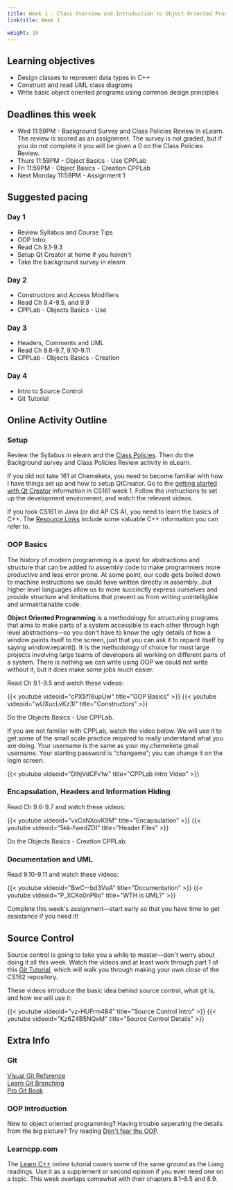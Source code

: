 ```yaml
---
title: Week 1 - Class Overview and Introduction to Object Oriented Programming (OOP)
linktitle: Week 1

weight: 10
---
```


## Learning objectives

-   Design classes to represent data types in C++
-   Construct and read UML class diagrams
-   Write basic object oriented programs using common design principles

## Deadlines this week

-   Wed 11:59PM - Background Survey and Class Policies Review in eLearn.
    The review is scored as an assignment. The survey is not graded, but
    if you do not complete it you will be given a 0 on the Class
    Policies Review.
-   Thurs 11:59PM - Object Basics - Use CPPLab
-   Fri 11:59PM - Object Basics - Creation CPPLab
-   Next Monday 11:59PM - Assignment 1

## Suggested pacing

### Day 1

-   Review Syllabus and Course Tips
-   OOP Intro
-   Read Ch 9.1-9.3
-   Setup Qt Creator at home if you haven't
-   Take the background survey in elearn

### Day 2

-   Constructors and Access Modifiers
-   Read Ch 9.4-9.5, and 9.9
-   CPPLab - Objects Basics - Use

### Day 3

-   Headers, Comments and UML
-   Read Ch 9.6-9.7, 9.10-9.11
-   CPPLab - Objects Basics - Creation

### Day 4

-   Intro to Source Control
-   Git Tutorial

## Online Activity Outline

### Setup

Review the Syllabus in elearn and the [Class Policies](../policies).
Then do the Background survey and Class Policies Review activity in
eLearn.

If you did not take 161 at Chemeketa, you need
to become familiar with how I have things set up
and how to setup QtCreator.  Go to the [getting started with Qt Creator](https://computerscience.chemeketa.edu/courses/cs161/202030/week01/#getting-started-with-qt-creator)
information in CS161 week 1.  Follow the instructions to set up the
development environment, and watch the relevant videos.

If you took CS161 in Java (or did AP CS A), you need to learn the
basics of C++. The [Resource Links](../links) include some valuable C++
information you can refer to.

### OOP Basics

The history of modern programming is a quest for abstractions and
structure that can be added to assembly code to make programmers more
productive and less error prone. At some point, our code gets boiled down
to machine instructions we could have written directly in assembly…but
higher level languages allow us to more succinctly express ourselves
and provide structure and limitations that prevent us from writing
unintelligible and unmaintainable code.

**Object Oriented Programming** is a methodology for structuring programs
that aims to make parts of a system accessible to each other through high
level abstractions—so you don't have to know the ugly details of how a
window paints itself to the screen, just that you can ask it to repaint
itself by saying window.repaint(). It is the methodology of choice for
most large projects involving large teams of developers all working on
different parts of a system.  There is nothing we can write using OOP
we could not write without it, but it does make some jobs much easier.

Read Ch 9.1-9.5 and watch these videos:

{{< youtube videoid="cPX5f16upUw" title="OOP Basics" >}}
{{< youtube videoid="wUXucLvKz3I" title="Constructors" >}}

Do the Objects Basics - Use CPPLab.

If you are not familiar with CPPLab, watch the video below. We will use
it to get some of the small scale practice required to really understand
what you are doing. Your username is the same as your my.chemeketa gmail
username. Your starting password is “changeme”; you can change it on
the login screen.

{{< youtube videoid="DlhjVdCFv1w" title="CPPLab Intro Video" >}}

### Encapsulation, Headers and Information Hiding

Read Ch 9.6-9.7 and watch these videos:

{{< youtube videoid="vxCsNXovK9M" title="Encapsulation" >}}
{{< youtube videoid="5kk-fwedZDI" title="Header Files" >}}

Do the Objects Basics - Creation CPPLab.

### Documentation and UML

Read 9.10-9.11 and watch these videos:

{{< youtube videoid="BwC--bd3VuA" title="Documentation" >}}
{{< youtube videoid="P_XCKo0nP6o" title="WTH is UML?" >}}

Complete this week's assignment—start early so that you have time to
get assistance if you need it!

## Source Control

Source control is going to take you a while to master—don't worry
about doing it all this week. Watch the videos and at least work through
part 1 of this [Git Tutorial](https://docs.google.com/document/d/1S8dMsT6B2B7jW2Z0OWoV6TT8GOlYkDa9Bw0mhrUTuSU/edit?usp=sharing%22), which will walk you through making your
own close of the CS162 repository.

These videos introduce the basic idea behind source control, what git is, and how we will use it:

{{< youtube videoid="vz-HUFrm484" title="Source Control Intro" >}}
{{< youtube videoid="Kz6Z4B5NQxM" title="Source Control Details" >}}

## Extra Info

### Git

[Visual Git Reference](https://marklodato.github.io/visual-git-guide/index-en.html)  
[Learn Git Branching](https://learngitbranching.js.org/)  
[Pro Git Book](https://git-scm.com/book/en/v2)

### OOP Introduction

New to object oriented programming? Having trouble seperating the
details from the big picture? Try reading [Don\'t fear the OOP](http://sepwww.stanford.edu/data/media/public/sep/jon/family/jos/oop/oop1.htm).

### Learncpp.com

The [Learn C++](http://learncpp.com/) online tutorial covers some of the same ground as the Liang readings. Use it as a supplement or second opinion if you ever need one on a topic. This week overlaps somewhat with their chapters 8.1–8.5 and 8.9.
